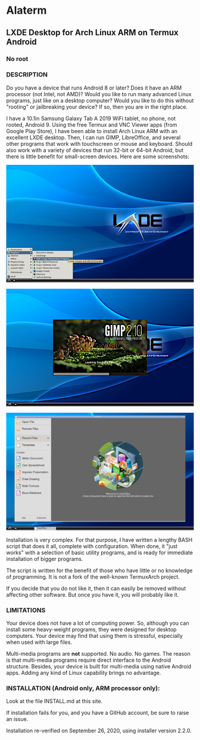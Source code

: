 # Alaterm
## LXDE Desktop for Arch Linux ARM on Termux Android
### No root

### DESCRIPTION

Do you have a device that runs Android 8 or later?
Does it have an ARM processor (not Intel, not AMD)?
Would you like to run many advanced Linux programs,
just like on a desktop computer?
Would you like to do this without "rooting" or jailbreaking your device?
If so, then you are in the right place.

I have a 10.1in Samsung Galaxy Tab A 2019 WiFi tablet,
no phone, not rooted, Android 9.
Using the free Termux and VNC Viewer apps (from Google Play Store),
I have been able to install Arch Linux ARM with an excellent LXDE desktop.
Then, I can run GIMP, LibreOffice,
and several other programs that work with touchscreen or mouse and keyboard.
Should also work with a variety of devices that run 32-bit or 64-bit Android,
but there is little benefit for small-screen devices.
Here are some screenshots:

![screenshot of LXDE desktop](lxde-alaterm.png)

![screenshot of GIMP](gimp-alaterm.png)

![screenshot of LIbreOffice](libreoffice-alaterm.png)

Installation is very complex.
For that purpose, I have written a lengthy BASH script that does it all,
complete with configuration.
When done, it "just works" with a selection of basic utility programs,
and is ready for immediate installation of bigger programs.

The script is written for the benefit of those
who have little or no knowledge of programming.
It is not a fork of the well-known TermuxArch project.

If you decide that you do not like it,
then it can easily be removed without affecting other software.
But once you have it, you will probably like it.

### LIMITATIONS

Your device does not have a lot of computing power.
So, although you can install some heavy-weight programs,
they were designed for desktop computers.
Your device may find that using them is stressful,
especially when used with large files.

Multi-media programs are **not** supported. No audio. No games.
The reason is that multi-media programs require
direct interface to the Android structure.
Besides, your device is built for multi-media using native Android apps.
Adding any kind of Linux capability brings no advantage.


### INSTALLATION (Android only, ARM processor only):

Look at the file INSTALL.md at this site.

If installation fails for you, and you have a GitHub account,
be sure to raise an issue.

Installation re-verified on September 26, 2020,
using installer version 2.2.0.
